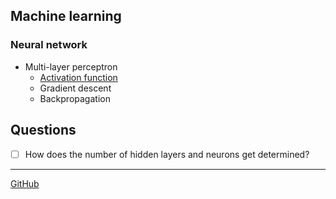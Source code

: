 
## Machine learning

### Neural network

- Multi-layer perceptron
	- [Activation function](./Activation%20function.md)
	- Gradient descent
	- Backpropagation

## Questions

- [ ] How does the number of hidden layers and neurons get determined?

---

[GitHub](https://github.com/somidad/ds-ai-ml)

